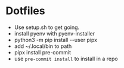 # Dotfiles

- Use setup.sh to get going.
- install pyenv with pyenv-installer
- python3 -m pip install --user pipx
- add ~/.local/bin to path
- pipx install pre-commit
- use `pre-commit install` to install in a repo
